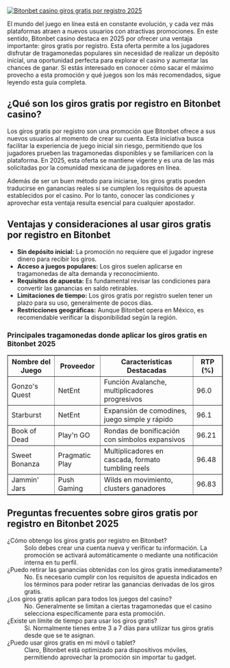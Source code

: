 [![Bitonbet casino giros gratis por registro 2025](https://123-caf.pages.dev/gitsignup.png)](https://vrmoo.ru/Bt82HjjY)

<p>El mundo del juego en línea está en constante evolución, y cada vez más plataformas atraen a nuevos usuarios con atractivas promociones. En este sentido, Bitonbet casino destaca en 2025 por ofrecer una ventaja importante: giros gratis por registro. Esta oferta permite a los jugadores disfrutar de tragamonedas populares sin necesidad de realizar un depósito inicial, una oportunidad perfecta para explorar el casino y aumentar las chances de ganar. Si estás interesado en conocer cómo sacar el máximo provecho a esta promoción y qué juegos son los más recomendados, sigue leyendo esta guía completa.</p>  <h2>¿Qué son los giros gratis por registro en Bitonbet casino?</h2> <p>Los giros gratis por registro son una promoción que Bitonbet ofrece a sus nuevos usuarios al momento de crear su cuenta. Esta iniciativa busca facilitar la experiencia de juego inicial sin riesgo, permitiendo que los jugadores prueben las tragamonedas disponibles y se familiaricen con la plataforma. En 2025, esta oferta se mantiene vigente y es una de las más solicitadas por la comunidad mexicana de jugadores en línea.</p> <p>Además de ser un buen método para iniciarse, los giros gratis pueden traducirse en ganancias reales si se cumplen los requisitos de apuesta establecidos por el casino. Por lo tanto, conocer las condiciones y aprovechar esta ventaja resulta esencial para cualquier apostador.</p>  <h2>Ventajas y consideraciones al usar giros gratis por registro en Bitonbet</h2> <ul>   <li><strong>Sin depósito inicial:</strong> La promoción no requiere que el jugador ingrese dinero para recibir los giros.</li>   <li><strong>Acceso a juegos populares:</strong> Los giros suelen aplicarse en tragamonedas de alta demanda y reconocimiento.</li>   <li><strong>Requisitos de apuesta:</strong> Es fundamental revisar las condiciones para convertir las ganancias en saldo retirables.</li>   <li><strong>Limitaciones de tiempo:</strong> Los giros gratis por registro suelen tener un plazo para su uso, generalmente de pocos días.</li>   <li><strong>Restricciones geográficas:</strong> Aunque Bitonbet opera en México, es recomendable verificar la disponibilidad según la región.</li> </ul>  <h3>Principales tragamonedas donde aplicar los giros gratis en Bitonbet 2025</h3> <table border="1" cellpadding="5" cellspacing="0">   <thead>     <tr>       <th>Nombre del Juego</th>       <th>Proveedor</th>       <th>Características Destacadas</th>       <th>RTP (%)</th>     </tr>   </thead>   <tbody>     <tr>       <td>Gonzo's Quest</td>       <td>NetEnt</td>       <td>Función Avalanche, multiplicadores progresivos</td>       <td>96.0</td>     </tr>     <tr>       <td>Starburst</td>       <td>NetEnt</td>       <td>Expansión de comodines, juego simple y rápido</td>       <td>96.1</td>     </tr>     <tr>       <td>Book of Dead</td>       <td>Play'n GO</td>       <td>Rondas de bonificación con símbolos expansivos</td>       <td>96.21</td>     </tr>     <tr>       <td>Sweet Bonanza</td>       <td>Pragmatic Play</td>       <td>Multiplicadores en cascada, formato tumbling reels</td>       <td>96.48</td>     </tr>     <tr>       <td>Jammin' Jars</td>       <td>Push Gaming</td>       <td>Wilds en movimiento, clusters ganadores</td>       <td>96.83</td>     </tr>   </tbody> </table>  <h2>Preguntas frecuentes sobre giros gratis por registro en Bitonbet 2025</h2> <dl>   <dt>¿Cómo obtengo los giros gratis por registro en Bitonbet?</dt>   <dd>Solo debes crear una cuenta nueva y verificar tu información. La promoción se activará automáticamente o mediante una notificación interna en tu perfil.</dd>    <dt>¿Puedo retirar las ganancias obtenidas con los giros gratis inmediatamente?</dt>   <dd>No. Es necesario cumplir con los requisitos de apuesta indicados en los términos para poder retirar las ganancias derivadas de los giros gratis.</dd>    <dt>¿Los giros gratis aplican para todos los juegos del casino?</dt>   <dd>No. Generalmente se limitan a ciertas tragamonedas que el casino selecciona específicamente para esta promoción.</dd>    <dt>¿Existe un límite de tiempo para usar los giros gratis?</dt>   <dd>Sí. Normalmente tienes entre 3 a 7 días para utilizar tus giros gratis desde que se te asignan.</dd>    <dt>¿Puedo usar giros gratis en mi móvil o tablet?</dt>   <dd>Claro, Bitonbet está optimizado para dispositivos móviles, permitiendo aprovechar la promoción sin importar tu gadget.</dd> </dl>